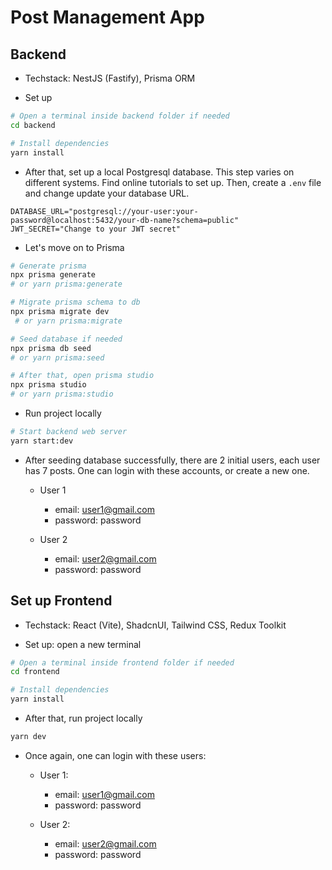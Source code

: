 # Post Management App

## Backend

- Techstack: NestJS (Fastify), Prisma ORM

- Set up

```bash
# Open a terminal inside backend folder if needed
cd backend

# Install dependencies
yarn install
```

- After that, set up a local Postgresql database. This step varies on different systems. Find online tutorials to set up. Then, create a `.env` file and change update your database URL.

```env
DATABASE_URL="postgresql://your-user:your-password@localhost:5432/your-db-name?schema=public"
JWT_SECRET="Change to your JWT secret"
```

- Let's move on to Prisma

```bash
# Generate prisma
npx prisma generate
# or yarn prisma:generate

# Migrate prisma schema to db
npx prisma migrate dev
 # or yarn prisma:migrate

# Seed database if needed
npx prisma db seed
# or yarn prisma:seed

# After that, open prisma studio
npx prisma studio
# or yarn prisma:studio
```

- Run project locally

```bash
# Start backend web server
yarn start:dev
```

- After seeding database successfully, there are 2 initial users, each user has 7 posts. One can login with these accounts, or create a new one.

  - User 1

    - email: user1@gmail.com
    - password: password

  - User 2

    - email: user2@gmail.com
    - password: password

## Set up Frontend

- Techstack: React (Vite), ShadcnUI, Tailwind CSS, Redux Toolkit

- Set up: open a new terminal

```bash
# Open a terminal inside frontend folder if needed
cd frontend

# Install dependencies
yarn install
```

- After that, run project locally

```bash
yarn dev
```

- Once again, one can login with these users:

  - User 1:

    - email: user1@gmail.com
    - password: password

  - User 2:

    - email: user2@gmail.com
    - password: password

